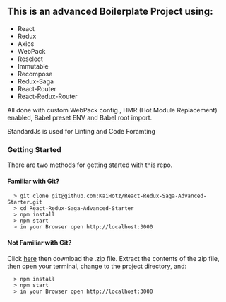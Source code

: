 ## This is an advanced Boilerplate Project using:

- React
- Redux
- Axios
- WebPack
- Reselect
- Immutable
- Recompose
- Redux-Saga
- React-Router
- React-Redux-Router

All done with custom WebPack config., HMR (Hot Module Replacement) enabled, Babel preset ENV and Babel root import.

StandardJs is used for Linting and Code Foramting

### Getting Started

There are two methods for getting started with this repo.

#### Familiar with Git?

```
  > git clone git@github.com:KaiHotz/React-Redux-Saga-Advanced-Starter.git
  > cd React-Redux-Saga-Advanced-Starter
  > npm install
  > npm start
  > in your Browser open http://localhost:3000
```

#### Not Familiar with Git?
Click [here](https://github.com/KaiHotz/React-Redux-Saga-Advanced-Starter) then download the .zip file.  Extract the contents of the zip file, then open your terminal, change to the project directory, and:

```
  > npm install
  > npm start
  > in your Browser open http://localhost:3000
```

